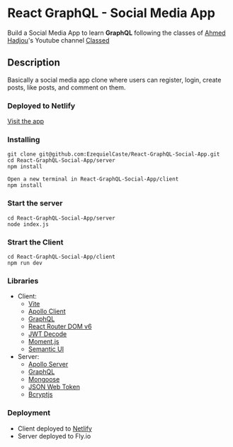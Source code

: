 # React GraphQL - Social Media App

Build a Social Media App to learn **GraphQL** following the classes of [Ahmed Hadjou](https://github.com/hidjou)'s Youtube channel [Classed](https://www.youtube.com/playlist?list=PLMhAeHCz8S3_pgb-j51QnCEhXNj5oyl8n)

## Description

Basically a social media app clone where users can register, login, create posts, like posts, and comment on them.

### Deployed to Netlify

[Visit the app](https://ezecaste-social-app.netlify.app/)

### Installing

```
git clone git@github.com:EzequielCaste/React-GraphQL-Social-App.git
cd React-GraphQL-Social-App/server
npm install

Open a new terminal in React-GraphQL-Social-App/client
npm install
```

### Start the server
```
cd React-GraphQL-Social-App/server
node index.js
```

### Strart the Client
```
cd React-GraphQL-Social-App/client
npm run dev
```
### Libraries
- Client:
  - [Vite](https://vitejs.dev/)
  - [Apollo Client](https://www.apollographql.com/docs/react/)
  - [GraphQL](https://graphql.org/learn/)
  - [React Router DOM v6](https://reactrouter.com/en/main)
  - [JWT Decode](https://www.npmjs.com/package/jwt-decode)
  - [Moment.js](https://momentjs.com/docs/)
  - [Semantic UI](https://semantic-ui.com/introduction/getting-started.html)
- Server: 
  - [Apollo Server](https://www.apollographql.com/docs/apollo-server/getting-started)
  - [GraphQL](https://graphql.org/learn/)
  - [Mongoose](https://mongoosejs.com/docs/guide.html)
  - [JSON Web Token](https://jwt.io/introduction)
  - [Bcryptjs](https://www.npmjs.com/package/bcryptjs)
  
### Deployment
- Client deployed to [Netlify](https://ezecaste-social-app.netlify.app/)
- Server deployed to Fly.io

